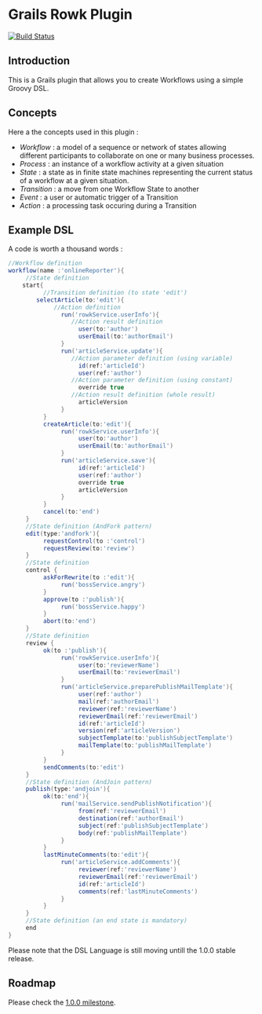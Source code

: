 # Grails Rowk Plugin
[![Build Status](https://secure.travis-ci.org/yellowsnow/grails-rowk.png?branch=master)](http://travis-ci.org/yellowsnow/grails-rowk)

## Introduction

This is a Grails plugin that allows you to create Workflows using a simple Groovy DSL.

## Concepts

Here a the concepts used in this plugin :

* _Workflow_ : a model of a sequence or network of states allowing different participants to collaborate on one or many business processes.
* _Process_ : an instance of a workflow activity at a given situation
* _State_ : a state as in finite state machines representing the current status of a workflow at a given situation.
* _Transition_ : a move from one Workflow State to another
* _Event_ : a user or automatic trigger of a Transition
* _Action_ : a processing task occuring during a Transition

## Example DSL

A code is worth a thousand words :

```Groovy
//Workflow definition
workflow(name :'onlineReporter'){
     //State definition
    start{
          //Transition definition (to state 'edit')
        selectArticle(to:'edit'){
             //Action definition
               run('rowkService.userInfo'){
                  //Action result definition
                    user(to:'author')
                    userEmail(to:'authorEmail')
               }
               run('articleService.update'){
                  //Action parameter definition (using variable)
                    id(ref:'articleId')
                    user(ref:'author')
                  //Action parameter definition (using constant)
                    override true
                  //Action result definition (whole result)
                    articleVersion
               }
          }
          createArticle(to:'edit'){
               run('rowkService.userInfo'){
                    user(to:'author')
                    userEmail(to:'authorEmail')
               }
               run('articleService.save'){
                    id(ref:'articleId')
                    user(ref:'author')
                    override true
                    articleVersion
               }
          }
          cancel(to:'end')
     }
     //State definition (AndFork pattern)
     edit(type:'andfork'){
          requestControl(to :'control')
          requestReview(to:'review')
     }
     //State definition
     control {
          askForRewrite(to :'edit'){
               run('bossService.angry')
          }
          approve(to :'publish'){
               run('bossService.happy')
          }
          abort(to:'end')
     }
     //State definition
     review {
          ok(to :'publish'){
               run('rowkService.userInfo'){
                    user(to:'reviewerName')
                    userEmail(to:'reviewerEmail')
               }
               run('articleService.preparePublishMailTemplate'){
                    user(ref:'author')
                    mail(ref:'authorEmail')
                    reviewer(ref:'reviewerName')
                    reviewerEmail(ref:'reviewerEmail')
                    id(ref:'articleId')
                    version(ref:'articleVersion')
                    subjectTemplate(to:'publishSubjectTemplate')
                    mailTemplate(to:'publishMailTemplate')
               }
          }
          sendComments(to:'edit')
     }
     //State definition (AndJoin pattern)
     publish(type:'andjoin'){
          ok(to:'end'){
               run('mailService.sendPublishNotification'){
                    from(ref:'reviewerEmail')
                    destination(ref:'authorEmail')
                    subject(ref:'publishSubjectTemplate')
                    body(ref:'publishMailTemplate')
               }
          }
          lastMinuteComments(to:'edit'){
               run('articleService.addComments'){
                    reviewer(ref:'reviewerName')
                    reviewerEmail(ref:'reviewerEmail')
                    id(ref:'articleId')
                    comments(ref:'lastMinuteComments')
               }
          }
     }
     //State definition (an end state is mandatory)
     end
}
```
Please note that the DSL Language is still moving untill the 1.0.0 stable release.

## Roadmap

Please check the [1.0.0 milestone](grails-rowk/issues?milestone=1).
 
